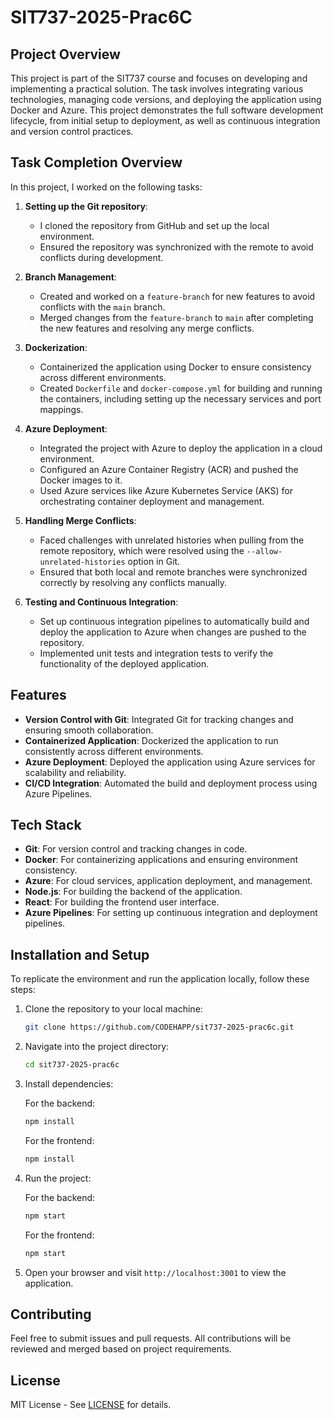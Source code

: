 # SIT737-2025-Prac6C

## Project Overview

This project is part of the SIT737 course and focuses on developing and implementing a practical solution. The task involves integrating various technologies, managing code versions, and deploying the application using Docker and Azure. This project demonstrates the full software development lifecycle, from initial setup to deployment, as well as continuous integration and version control practices.

## Task Completion Overview

In this project, I worked on the following tasks:

1. **Setting up the Git repository**: 
   - I cloned the repository from GitHub and set up the local environment.
   - Ensured the repository was synchronized with the remote to avoid conflicts during development.

2. **Branch Management**:
   - Created and worked on a `feature-branch` for new features to avoid conflicts with the `main` branch.
   - Merged changes from the `feature-branch` to `main` after completing the new features and resolving any merge conflicts.

3. **Dockerization**:
   - Containerized the application using Docker to ensure consistency across different environments.
   - Created `Dockerfile` and `docker-compose.yml` for building and running the containers, including setting up the necessary services and port mappings.

4. **Azure Deployment**:
   - Integrated the project with Azure to deploy the application in a cloud environment.
   - Configured an Azure Container Registry (ACR) and pushed the Docker images to it.
   - Used Azure services like Azure Kubernetes Service (AKS) for orchestrating container deployment and management.

5. **Handling Merge Conflicts**:
   - Faced challenges with unrelated histories when pulling from the remote repository, which were resolved using the `--allow-unrelated-histories` option in Git.
   - Ensured that both local and remote branches were synchronized correctly by resolving any conflicts manually.

6. **Testing and Continuous Integration**:
   - Set up continuous integration pipelines to automatically build and deploy the application to Azure when changes are pushed to the repository.
   - Implemented unit tests and integration tests to verify the functionality of the deployed application.

## Features

- **Version Control with Git**: Integrated Git for tracking changes and ensuring smooth collaboration.
- **Containerized Application**: Dockerized the application to run consistently across different environments.
- **Azure Deployment**: Deployed the application using Azure services for scalability and reliability.
- **CI/CD Integration**: Automated the build and deployment process using Azure Pipelines.

## Tech Stack

- **Git**: For version control and tracking changes in code.
- **Docker**: For containerizing applications and ensuring environment consistency.
- **Azure**: For cloud services, application deployment, and management.
- **Node.js**: For building the backend of the application.
- **React**: For building the frontend user interface.
- **Azure Pipelines**: For setting up continuous integration and deployment pipelines.

## Installation and Setup

To replicate the environment and run the application locally, follow these steps:

1. Clone the repository to your local machine:

    ```bash
    git clone https://github.com/CODEHAPP/sit737-2025-prac6c.git
    ```

2. Navigate into the project directory:

    ```bash
    cd sit737-2025-prac6c
    ```

3. Install dependencies:

    For the backend:

    ```bash
    npm install
    ```

    For the frontend:

    ```bash
    npm install
    ```

4. Run the project:

    For the backend:

    ```bash
    npm start
    ```

    For the frontend:

    ```bash
    npm start
    ```

5. Open your browser and visit `http://localhost:3001` to view the application.

## Contributing

Feel free to submit issues and pull requests. All contributions will be reviewed and merged based on project requirements.

## License

MIT License - See [LICENSE](LICENSE) for details.

